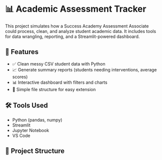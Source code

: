 # 📊 Academic Assessment Tracker

This project simulates how a Success Academy Assessment Associate could process, clean, and analyze student academic data. It includes tools for data wrangling, reporting, and a Streamlit-powered dashboard.

## 🚀 Features

- ✅ Clean messy CSV student data with Python
- 📈 Generate summary reports (students needing interventions, average scores)
- 📊 Interactive dashboard with filters and charts
- 📂 Simple file structure for easy extension

## 🛠️ Tools Used

- Python (pandas, numpy)
- Streamlit
- Jupyter Notebook
- VS Code

## 📂 Project Structure
